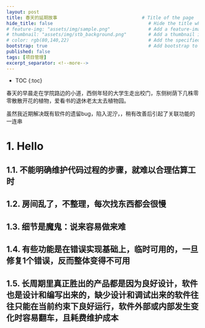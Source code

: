 ```yaml
---
layout: post
title: 春天的延期故事                               # Title of the page
hide_title: false                                   # Hide the title when displaying the post, but shown in lists of posts
# feature-img: "assets/img/sample.png"              # Add a feature-image to the post
# thumbnail: "assets/img/stb_background.png"        # Add a thumbnail image on blog view
# color: rgb(80,140,22)                             # Add the specified color as feature image, and change link colors in post
bootstrap: true                                     # Add bootstrap to the page
published: false
tags: [项目管理]
excerpt_separator: <!--more-->
---
```


<!--more-->
* TOC
{:toc}

春天的早晨走在学院路边的小道，西侧年轻的大学生走出校门，东侧树荫下几株零零散散开花的植物，爱看书的退休老太太去植物园。

虽然我近期解决既有软件的遗留bug，陷入泥泞，，稍有改善后引起了关联功能的一连串

# 1. Hello

## 1.1. 不能明确维护代码过程的步骤，就难以合理估算工时

## 1.2. 房间乱了，不整理，每次找东西都会很慢

## 1.3. 细节是魔鬼：说来容易做来难

## 1.4. 有些功能是在错误实现基础上，临时可用的，一旦修复1个错误，反而整体变得不可用

## 1.5. 长周期里真正胜出的产品都是因为良好设计，软件也是设计和编写出来的，缺少设计和调试出来的软件往往只能在当前约束下良好运行，软件外部或内部发生变化时容易翻车，且耗费维护成本